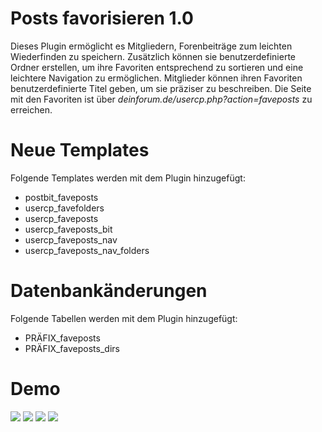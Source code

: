 # Posts favorisieren 1.0
Dieses Plugin ermöglicht es Mitgliedern, Forenbeiträge zum leichten Wiederfinden zu speichern. Zusätzlich können sie benutzerdefinierte Ordner erstellen, um ihre Favoriten entsprechend zu sortieren und eine leichtere Navigation zu ermöglichen. Mitglieder können ihren Favoriten benutzerdefinierte Titel geben, um sie präziser zu beschreiben. Die Seite mit den Favoriten ist über _deinforum.de/usercp.php?action=faveposts_ zu erreichen.

# Neue Templates
Folgende Templates werden mit dem Plugin hinzugefügt:
- postbit_faveposts
- usercp_favefolders
- usercp_faveposts
- usercp_faveposts_bit
- usercp_faveposts_nav
- usercp_faveposts_nav_folders

# Datenbankänderungen
Folgende Tabellen werden mit dem Plugin hinzugefügt:
- PRÄFIX_faveposts
- PRÄFIX_faveposts_dirs

# Demo 
<img src="https://snipboard.io/7vSR6L.jpg" />

<img src="https://snipboard.io/l15Ztz.jpg" />

<img src="https://snipboard.io/3W97vd.jpg" />

<img src="https://snipboard.io/OBg8oU.jpg" />
